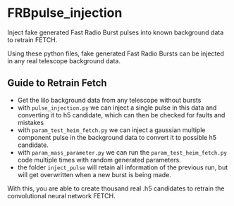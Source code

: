 # FRBpulse_injection
Inject fake generated Fast Radio Burst pulses into known background data to retrain FETCH.

Using these python files, fake generated Fast Radio Bursts can be injected in any real telescope background data. 

## Guide to Retrain Fetch
- Get the lilo background data from any telescope without bursts
- with `pulse_injection.py` we can inject a single pulse in this data and converting it to h5 candidate, which can then be checked for faults and mistakes
- with `param_test_heim_fetch.py` we can inject a gaussian multiple component pulse in the background data to convert it to possible h5 candidate.
- with `param_mass_parameter.py` we can run the `param_test_heim_fetch.py` code multiple times with random generated parameters. 
- the folder `inject_pulse` will retain all information of the previous run, but will get overwritten when a new burst is being made. 

With this, you are able to create thousand real .h5 candidates to retrain the convolutional neural network FETCH.  
